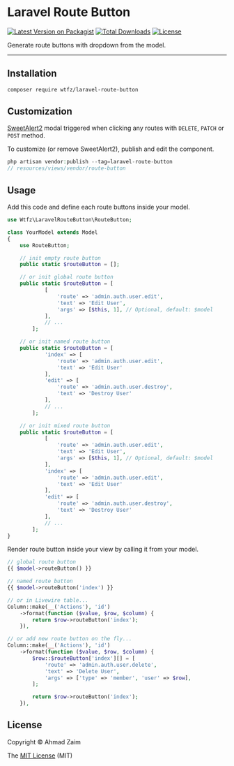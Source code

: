 # Laravel Route Button

[![Latest Version on Packagist](https://img.shields.io/packagist/v/wtfz/laravel-route-button)](https://packagist.org/packages/wtfz/laravel-route-button)
[![Total Downloads](https://img.shields.io/packagist/dt/wtfz/laravel-route-button)](https://packagist.org/packages/wtfz/laravel-route-button)
[![License](https://img.shields.io/packagist/l/wtfz/laravel-route-button)](https://packagist.org/packages/wtfz/laravel-route-button)

Generate route buttons with dropdown from the model.

---

## Installation

```bash
composer require wtfz/laravel-route-button
```

## Customization

[SweetAlert2](https://github.com/sweetalert2/sweetalert2) modal triggered when clicking any routes with `DELETE`, `PATCH` or `POST` method.

To customize (or remove SweetAlert2), publish and edit the component.

```php
php artisan vendor:publish --tag=laravel-route-button
// resources/views/vendor/route-button
```

## Usage

Add this code and define each route buttons inside your model.

```php
use Wtfz\LaravelRouteButton\RouteButton;

class YourModel extends Model
{
    use RouteButton;

    // init empty route button
    public static $routeButton = [];

    // or init global route button
    public static $routeButton = [
            [
                'route' => 'admin.auth.user.edit',
                'text' => 'Edit User',
                'args' => [$this, 1], // Optional, default: $model
            ],
            // ...
        ];

    // or init named route button
    public static $routeButton = [
            'index' => [
                'route' => 'admin.auth.user.edit',
                'text' => 'Edit User'
            ],
            'edit' => [
                'route' => 'admin.auth.user.destroy',
                'text' => 'Destroy User'
            ],
            // ...
        ];

    // or init mixed route button
    public static $routeButton = [
            [
                'route' => 'admin.auth.user.edit',
                'text' => 'Edit User',
                'args' => [$this, 1], // Optional, default: $model
            ],
            'index' => [
                'route' => 'admin.auth.user.edit',
                'text' => 'Edit User'
            ],
            'edit' => [
                'route' => 'admin.auth.user.destroy',
                'text' => 'Destroy User'
            ],
            // ...
        ];
}
```

Render route button inside your view by calling it from your model.

```php
// global route button
{{ $model->routeButton() }}

// named route button
{{ $model->routeButton('index') }}

// or in Livewire table...
Column::make(__('Actions'), 'id')
    ->format(function ($value, $row, $column) {
        return $row->routeButton('index');
    }),

// or add new route button on the fly...
Column::make(__('Actions'), 'id')
    ->format(function ($value, $row, $column) {
        $row::$routeButton['index'][] = [
            'route' => 'admin.auth.user.delete',
            'text' => 'Delete User',
            'args' => ['type' => 'member', 'user' => $row],
        ];

        return $row->routeButton('index');
    }),
```

## License

Copyright © Ahmad Zaim

The [MIT License](LICENSE.md) (MIT)
